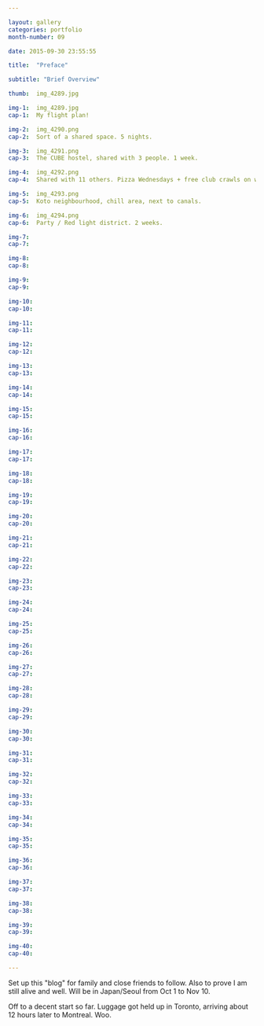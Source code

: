 ```yaml
---

layout: gallery
categories: portfolio
month-number: 09

date: 2015-09-30 23:55:55

title:  "Preface"

subtitle: "Brief Overview"

thumb:	img_4289.jpg

img-1:	img_4289.jpg
cap-1:	My flight plan!

img-2:	img_4290.png
cap-2:	Sort of a shared space. 5 nights.

img-3:	img_4291.png
cap-3: 	The CUBE hostel, shared with 3 people. 1 week.

img-4:	img_4292.png
cap-4:	Shared with 11 others. Pizza Wednesdays + free club crawls on weekends.

img-5:	img_4293.png
cap-5:	Koto neighbourhood, chill area, next to canals. 

img-6:	img_4294.png
cap-6:	Party / Red light district. 2 weeks.

img-7:	
cap-7:	

img-8:	
cap-8:	

img-9:	
cap-9:	

img-10:	
cap-10:	

img-11:	
cap-11:	

img-12:	
cap-12:	

img-13:	
cap-13:	

img-14:	
cap-14:	

img-15:	
cap-15:	

img-16:	
cap-16:	

img-17:	
cap-17:	

img-18:	
cap-18:	

img-19:	
cap-19:	

img-20:	
cap-20:	

img-21:	
cap-21:	

img-22:	
cap-22:	

img-23:	
cap-23:	

img-24:	
cap-24:	

img-25:	
cap-25:	

img-26:	
cap-26:	

img-27:	
cap-27:	

img-28:	
cap-28:	

img-29:	
cap-29:	

img-30:	
cap-30:	

img-31:	
cap-31:	

img-32:	
cap-32:	

img-33:	
cap-33:	

img-34:	
cap-34:	

img-35:	
cap-35:	

img-36:	
cap-36:	

img-37:	
cap-37:	

img-38:	
cap-38:	

img-39:	
cap-39:	

img-40:	
cap-40:	

---
```


Set up this "blog" for family and close friends to follow. Also to prove I am still alive and well. Will be in Japan/Seoul from Oct 1 to Nov 10.

Off to a decent start so far. Luggage got held up in Toronto, arriving about 12 hours later to Montreal. Woo.
